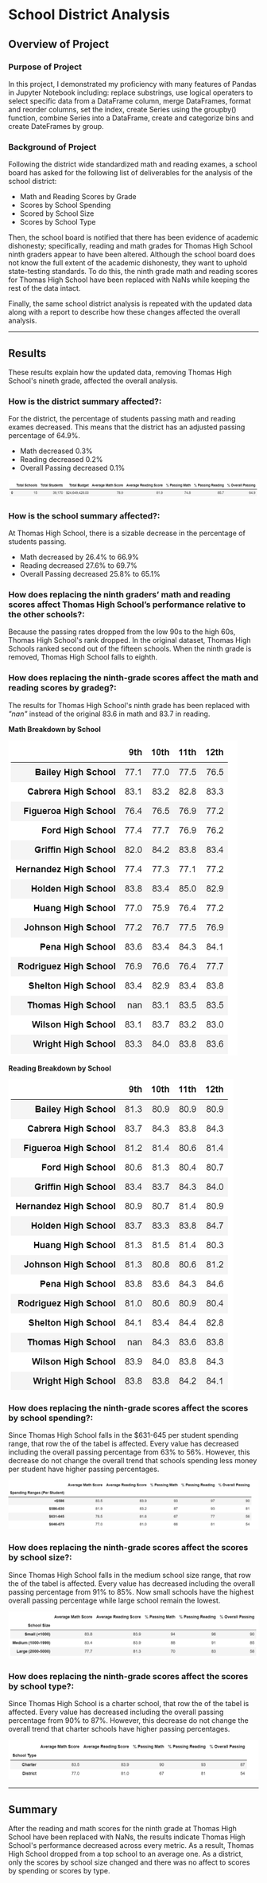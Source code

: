 # School District Analysis

## Overview of Project
### Purpose of Project
In this project, I demonstrated my proficiency with many features of Pandas in Jupyter Notebook including: replace substrings, use logical operaters to select specific data from a DataFrame column, merge DataFrames, format and reorder columns, set the index, create Series using the groupby() function, combine Series into a DataFrame, create and categorize bins and create DateFrames by group. 


### Background of Project
Following the district wide standardized math and reading exames, a school board has asked for the following list of deliverables for the analysis of the school district: 
* Math and Reading Scores by Grade
* Scores by School Spending
* Scored by School Size
* Scores by School Type 

Then, the school board is notified that there has been evidence of academic dishonesty; specifically, reading and math grades for Thomas High School ninth graders appear to have been altered. Although the school board does not know the full extent of the academic dishonesty, they want to uphold state-testing standards. To do this, the ninth grade math and reading scores for Thomas High School have been replaced with NaNs while keeping the rest of the data intact. 

Finally, the same school district analysis is repeated with the updated data along with a report to describe how these changes affected the overall analysis.

---
## Results
These results explain how the updated data, removing Thomas High School's nineth grade, affected the overall analysis.

### How is the district summary affected?: 
For the district, the percentage of students passing math and reading exames decreased. This means that the district has an adjusted passing percentage of 64.9%. 
* Math decreased 0.3%
* Reading decreased 0.2%
* Overall Passing decreased 0.1% 

![U_District_Summary](U_District_Summary.png)

### How is the school summary affected?:
At Thomas High School, there is a sizable decrease in the percentage of students passing.
* Math decreased by 26.4% to 66.9%
* Reading decreased 27.6% to 69.7%
* Overall Passing decreased 25.8% to 65.1%  


### How does replacing the ninth graders’ math and reading scores affect Thomas High School’s performance relative to the other schools?:
Because the passing rates dropped from the low 90s to the high 60s, Thomas High School's rank dropped. In the original dataset, Thomas High Schools ranked second out of the fifteen schools. When the ninth grade is removed, Thomas High School falls to eighth. 

### How does replacing the ninth-grade scores affect the math and reading scores by gradeg?:
The results for Thomas High School's ninth grade has been replaced with *"nan"* instead of the original 83.6 in math and 83.7 in reading.   
 
**Math Breakdown by School** 

![U_Math](U_Math.png)

**Reading Breakdown by School**

![U_Reading](U_Reading.png)

### How does replacing the ninth-grade scores affect the scores by school spending?: 
Since Thomas High School falls in the $631-645 per student spending range, that row the of the tabel is affected. Every value has decreased including the overall passing percentage from 63% to 56%. However, this decrease do not change the overall trend that schools spending less money per student have higher passing percentages. 

![U_By_Spending](U_By_Spending.png)

### How does replacing the ninth-grade scores affect the scores by school size?:
Since Thomas High School falls in the medium school size range, that row the of the tabel is affected. Every value has decreased including the overall passing percentage from 91% to 85%. Now small schools have the highest overall passing percentage while large school remain the lowest. 

![U_By_SchoolSize](U_By_SchoolSize.png)

### How does replacing the ninth-grade scores affect the scores by school type?:
Since Thomas High School is a charter school, that row the of the tabel is affected. Every value has decreased including the overall passing percentage from 90% to 87%. However, this decrease do not change the overall trend that charter schools have higher passing percentages. 

![U_By_SchoolType](U_By_SchoolType.png)


---
## Summary
After the reading and math scores for the ninth grade at Thomas High School have been replaced with NaNs, the results indicate Thomas High School's performance decreased across every metric. As a result, Thomas High School dropped from a top school to an average one. As a district, only the scores by school size changed and there was no affect to scores by spending or scores by type.  
